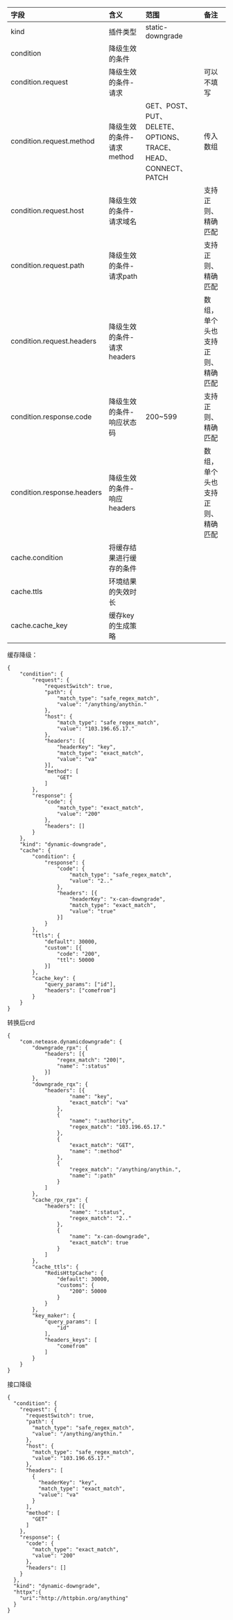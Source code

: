 | 字段             | 含义         | 范围               | 备注           |
|:---------------|:-----------|:-----------------|:-------------|
| kind           | 插件类型       | static-downgrade |              |
| condition      | 降级生效的条件    |                  |              |
| condition.request | 降级生效的条件-请求 |                  | 可以不填写             |
| condition.request.method | 降级生效的条件-请求method | GET、POST、PUT、DELETE、OPTIONS、TRACE、HEAD、CONNECT、PATCH | 传入数组 |
| condition.request.host   | 降级生效的条件-请求域名   |   | 支持正则、精确匹配 |
| condition.request.path   | 降级生效的条件-请求path   |   | 支持正则、精确匹配 |
| condition.request.headers | 降级生效的条件-请求headers |  | 数组，单个头也支持正则、精确匹配 |
| condition.response.code | 降级生效的条件-响应状态码 | 200~599 | 支持正则、精确匹配 |
| condition.response.headers | 降级生效的条件-响应headers |  | 数组，单个头也支持正则、精确匹配 |
| cache.condition       | 将缓存结果进行缓存的条件       |                  |              |    |
| cache.ttls        | 环境结果的失效时长 |                  |  |    |
| cache.cache_key           | 缓存key的生成策略   |                  |              |    |
缓存降级：
```
{
	"condition": {
		"request": {
			"requestSwitch": true,
			"path": {
				"match_type": "safe_regex_match",
				"value": "/anything/anythin."
			},
			"host": {
				"match_type": "safe_regex_match",
				"value": "103.196.65.17."
			},
			"headers": [{
				"headerKey": "key",
				"match_type": "exact_match",
				"value": "va"
			}],
			"method": [
				"GET"
			]
		},
		"response": {
			"code": {
				"match_type": "exact_match",
				"value": "200"
			},
			"headers": []
		}
	},
	"kind": "dynamic-downgrade",
	"cache": {
		"condition": {
			"response": {
				"code": {
					"match_type": "safe_regex_match",
					"value": "2.."
				},
				"headers": [{
					"headerKey": "x-can-downgrade",
					"match_type": "exact_match",
					"value": "true"
				}]
			}
		},
		"ttls": {
			"default": 30000,
			"custom": [{
				"code": "200",
				"ttl": 50000
			}]
		},
		"cache_key": {
			"query_params": ["id"],
			"headers": ["comefrom"]
		}
	}
}

```
转换后crd
```
{
	"com.netease.dynamicdowngrade": {
		"downgrade_rpx": {
			"headers": [{
				"regex_match": "200|",
				"name": ":status"
			}]
		},
		"downgrade_rqx": {
			"headers": [{
					"name": "key",
					"exact_match": "va"
				},
				{
					"name": ":authority",
					"regex_match": "103.196.65.17."
				},
				{
					"exact_match": "GET",
					"name": ":method"
				},
				{
					"regex_match": "/anything/anythin.",
					"name": ":path"
				}
			]
		},
		"cache_rpx_rpx": {
			"headers": [{
					"name": ":status",
					"regex_match": "2.."
				},
				{
					"name": "x-can-downgrade",
					"exact_match": true
				}
			]
		},
		"cache_ttls": {
			"RedisHttpCache": {
				"default": 30000,
				"customs": {
					"200": 50000
				}
			}
		},
		"key_maker": {
			"query_params": [
				"id"
			],
			"headers_keys": [
				"comefrom"
			]
		}
	}
}
```
接口降级
```
{
  "condition": {
    "request": {
      "requestSwitch": true,
      "path": {
        "match_type": "safe_regex_match",
        "value": "/anything/anythin."
      },
      "host": {
        "match_type": "safe_regex_match",
        "value": "103.196.65.17."
      },
      "headers": [
        {
          "headerKey": "key",
          "match_type": "exact_match",
          "value": "va"
        }
      ],
      "method": [
        "GET"
      ]
    },
    "response": {
      "code": {
        "match_type": "exact_match",
        "value": "200"
      },
      "headers": []
    }
  },
  "kind": "dynamic-downgrade",
  "httpx":{
    "uri":"http://httpbin.org/anything"
  }
}
```